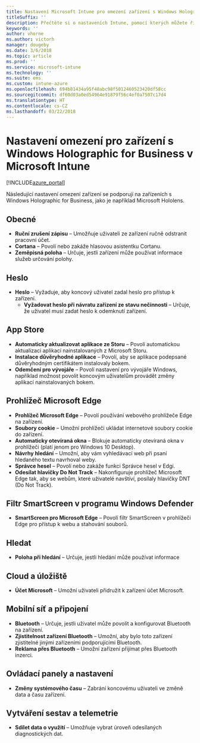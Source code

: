 ```yaml
---
title: Nastavení Microsoft Intune pro omezení zařízení s Windows Holographic for Business
titleSuffix: ''
description: Přečtěte si o nastaveních Intune, pomocí kterých můžete řídit nastavení a funkce na zařízeních s Windows Holographic for Business.
keywords: ''
author: vhorne
ms.author: victorh
manager: dougeby
ms.date: 3/6/2018
ms.topic: article
ms.prod: ''
ms.service: microsoft-intune
ms.technology: ''
ms.suite: ems
ms.custom: intune-azure
ms.openlocfilehash: 694b81434a95f48abc98f5012460523420df58cc
ms.sourcegitcommit: df60d03a0ed54964e91879f56c4ef0a7507c17d4
ms.translationtype: HT
ms.contentlocale: cs-CZ
ms.lasthandoff: 03/22/2018
---
```

# <a name="microsoft-intune-windows-holographic-for-business-device-restriction-settings"></a>Nastavení omezení pro zařízení s Windows Holographic for Business v Microsoft Intune

[!INCLUDE[azure_portal](./includes/azure_portal.md)]

Následující nastavení omezení zařízení se podporují na zařízeních s Windows Holographic for Business, jako je například Microsoft Hololens.

## <a name="general"></a>Obecné

- **Ruční zrušení zápisu** – Umožňuje uživateli ze zařízení ručně odstranit pracovní účet.
- **Cortana** – Povolí nebo zakáže hlasovou asistentku Cortanu.
- **Zeměpisná poloha** – Určuje, jestli zařízení může používat informace služeb určování polohy.



## <a name="password"></a>Heslo
-   **Heslo** – Vyžaduje, aby koncový uživatel zadal heslo pro přístup k zařízení.
    -   **Vyžadovat heslo při návratu zařízení ze stavu nečinnosti** – Určuje, že uživatel musí zadat heslo k odemknutí zařízení.



## <a name="app-store"></a>App Store

-   **Automaticky aktualizovat aplikace ze Storu** – Povolí automatickou aktualizaci aplikací nainstalovaných z Microsoft Storu.
-   **Instalace důvěryhodné aplikace** – Povolí, aby se aplikace podepsané důvěryhodným certifikátem instalovaly bokem.
-   **Odemčení pro vývojáře** – Povolí nastavení pro vývojáře Windows, například možnost povolit koncovým uživatelům provádět změny aplikací nainstalovaných bokem.

## <a name="edge-browser"></a>Prohlížeč Microsoft Edge

-   **Prohlížeč Microsoft Edge** – Povolí používání webového prohlížeče Edge na zařízení.
-   **Soubory cookie** – Umožní prohlížeči ukládat internetové soubory cookie do zařízení.
-   **Automaticky otevíraná okna** – Blokuje automaticky otevíraná okna v prohlížeči (platí jenom pro Windows 10 Desktop).
-   **Návrhy hledání** – Umožní, aby vám vyhledávací web při psaní hledaného textu navrhoval weby.
-   **Správce hesel** – Povolí nebo zakáže funkci Správce hesel v Edgi.
- **Odesílat hlavičky Do Not Track** – Nakonfiguruje prohlížeč Microsoft Edge tak, aby se webům, které uživatelé navštíví, posílaly hlavičky DNT (Do Not Track).

## <a name="windows-defender-smart-screen"></a>Filtr SmartScreen v programu Windows Defender

- **SmartScreen pro Microsoft Edge** – Povolí filtr SmartScreen v prohlížeči Edge pro přístup k webu a stahování souborů.

## <a name="search"></a>Hledat
- **Poloha při hledání** – Určuje, jestli hledání může používat informace


## <a name="cloud-and-storage"></a>Cloud a úložiště
-   **Účet Microsoft** – Umožní uživateli přidružit k zařízení účet Microsoft.

## <a name="cellular-and-connectivity"></a>Mobilní síť a připojení

-   **Bluetooth** – Určuje, jestli uživatel může povolit a konfigurovat Bluetooth na zařízení.
-   **Zjistitelnost zařízení Bluetooth** – Umožní, aby bylo toto zařízení zjistitelné jinými zařízeními podporujícími Bluetooth.
-   **Reklama přes Bluetooth** – Umožní zařízení přijímat přes Bluetooth inzerci.

## <a name="control-panel-and-settings"></a>Ovládací panely a nastavení

- **Změny systémového času** – Zabrání koncovému uživateli ve změně data a času zařízení.

## <a name="reporting-and-telemetry"></a>Vytváření sestav a telemetrie

- **Sdílet data o využití** – Umožňuje vybrat úroveň odesílaných diagnostických dat.
